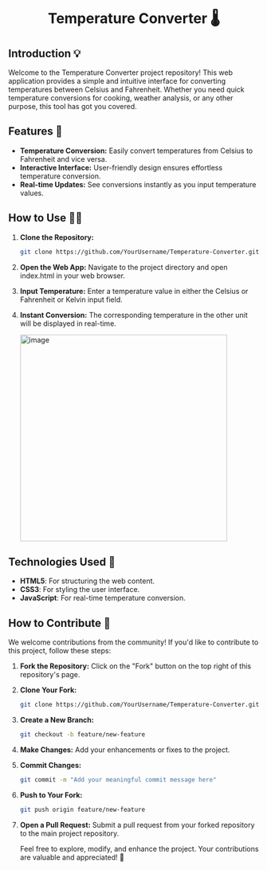 <h1 align="center"> Temperature Converter 🌡️</h1>



<h2>Introduction  💡</h2>

Welcome to the Temperature Converter project repository! This web application provides a simple and intuitive interface for converting temperatures between Celsius and Fahrenheit. Whether you need quick temperature conversions for cooking, weather analysis, or any other purpose, this tool has got you covered.

## Features 🚀
- **Temperature Conversion:** Easily convert temperatures from Celsius to Fahrenheit and vice versa. 
- **Interactive Interface:** User-friendly design ensures effortless temperature conversion. 
- **Real-time Updates:** See conversions instantly as you input temperature values. 


## How to Use 👨‍🏫
1. **Clone the Repository:**
   ```bash
   git clone https://github.com/YourUsername/Temperature-Converter.git
2. **Open the Web App:**
Navigate to the project directory and open index.html in your web browser.

3. **Input Temperature:**
Enter a temperature value in either the Celsius or Fahrenheit or Kelvin input field.

4. **Instant Conversion:**
The corresponding temperature in the other unit will be displayed in real-time.

    <img width="415" alt="image" src="https://github.com/Neel-07/Temperature-Converter/assets/112561276/ff7f33a1-4b86-405e-82cf-84aa211208d3">

## Technologies Used 🚀
- **HTML5**: For structuring the web content.
- **CSS3**: For styling the user interface.
- **JavaScript**: For real-time temperature conversion.

    

## How to Contribute 🧩
We welcome contributions from the community! If you'd like to contribute to this project, follow these steps:

1. **Fork the Repository:** Click on the "Fork" button on the top right of this repository's page.

2. **Clone Your Fork:**
    ```bash
    git clone https://github.com/YourUsername/Temperature-Converter.git

3. **Create a New Branch:**
    ```bash
    git checkout -b feature/new-feature

4. **Make Changes:** Add your enhancements or fixes to the project.

5. **Commit Changes:**
    ```bash
    git commit -m "Add your meaningful commit message here"

6. **Push to Your Fork:**
    ```bash
    git push origin feature/new-feature

7. **Open a Pull Request:** Submit a pull request from your forked repository to the main project repository.

    Feel free to explore, modify, and enhance the project. Your contributions are valuable and appreciated! 🙌





